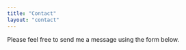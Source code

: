 ```yaml
---
title: "Contact"
layout: "contact"
---
```


Please feel free to send me a message using the form below.